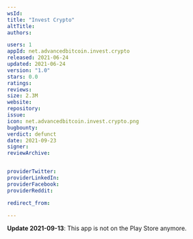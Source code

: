 ```yaml
---
wsId: 
title: "Invest Crypto"
altTitle: 
authors:

users: 1
appId: net.advancedbitcoin.invest.crypto
released: 2021-06-24
updated: 2021-06-24
version: "1.0"
stars: 0.0
ratings: 
reviews: 
size: 2.3M
website: 
repository: 
issue: 
icon: net.advancedbitcoin.invest.crypto.png
bugbounty: 
verdict: defunct
date: 2021-09-23
signer: 
reviewArchive:


providerTwitter: 
providerLinkedIn: 
providerFacebook: 
providerReddit: 

redirect_from:

---
```



**Update 2021-09-13**: This app is not on the Play Store anymore.
